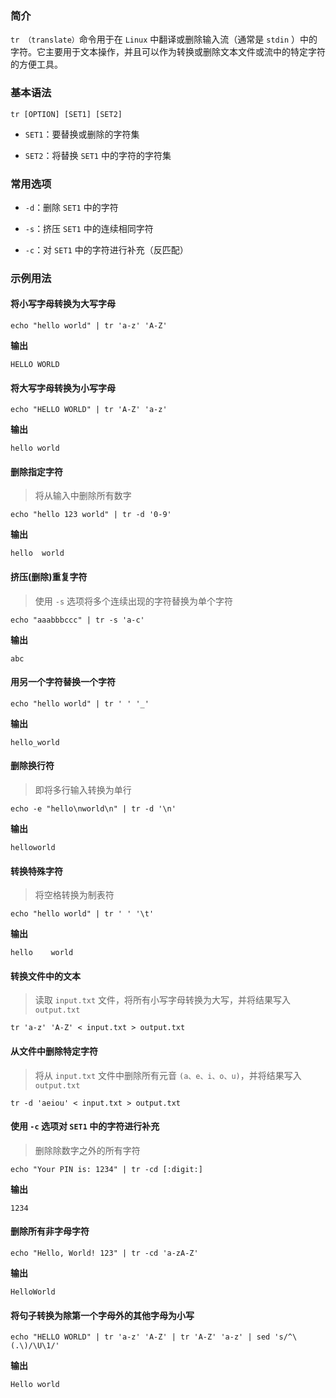 ### 简介

`tr （translate）`命令用于在 `Linux` 中翻译或删除输入流（通常是 `stdin` ）中的字符。它主要用于文本操作，并且可以作为转换或删除文本文件或流中的特定字符的方便工具。

### 基本语法

```shell
tr [OPTION] [SET1] [SET2]
```

* `SET1`：要替换或删除的字符集

* `SET2`：将替换 `SET1` 中的字符的字符集

### 常用选项

* `-d`：删除 `SET1` 中的字符

* `-s`：挤压 `SET1` 中的连续相同字符

* `-c`：对 `SET1` 中的字符进行补充（反匹配）

### 示例用法

#### 将小写字母转换为大写字母

```shell
echo "hello world" | tr 'a-z' 'A-Z'
```

**输出**

```shell
HELLO WORLD
```

#### 将大写字母转换为小写字母

```shell
echo "HELLO WORLD" | tr 'A-Z' 'a-z'
```

**输出**

```shell
hello world
```

#### 删除指定字符

> 将从输入中删除所有数字

```shell
echo "hello 123 world" | tr -d '0-9'
```

**输出**

```shell
hello  world
```

#### 挤压(删除)重复字符

> 使用 `-s` 选项将多个连续出现的字符替换为单个字符

```shell
echo "aaabbbccc" | tr -s 'a-c'
```

**输出**

```shell
abc
```

#### 用另一个字符替换一个字符

```shell
echo "hello world" | tr ' ' '_'
```

**输出**

```shell
hello_world
```

#### 删除换行符

> 即将多行输入转换为单行

```shell
echo -e "hello\nworld\n" | tr -d '\n'
```

**输出**

```shell
helloworld
```

#### 转换特殊字符

> 将空格转换为制表符

```shell
echo "hello world" | tr ' ' '\t'
```

**输出**

```shell
hello    world
```

#### 转换文件中的文本

> 读取 `input.txt` 文件，将所有小写字母转换为大写，并将结果写入 `output.txt`

```shell
tr 'a-z' 'A-Z' < input.txt > output.txt
```

#### 从文件中删除特定字符

> 将从 `input.txt` 文件中删除所有元音 `(a、e、i、o、u)`，并将结果写入 `output.txt`

```shell
tr -d 'aeiou' < input.txt > output.txt
```

#### 使用 `-c` 选项对 `SET1` 中的字符进行补充

> 删除除数字之外的所有字符

```shell
echo "Your PIN is: 1234" | tr -cd [:digit:]
```

**输出**

```shell
1234
```

#### 删除所有非字母字符

```shell
echo "Hello, World! 123" | tr -cd 'a-zA-Z'
```

**输出**

```shell
HelloWorld
```

#### 将句子转换为除第一个字母外的其他字母为小写

```shell
echo "HELLO WORLD" | tr 'a-z' 'A-Z' | tr 'A-Z' 'a-z' | sed 's/^\(.\)/\U\1/'
```

**输出**

```shell
Hello world
```